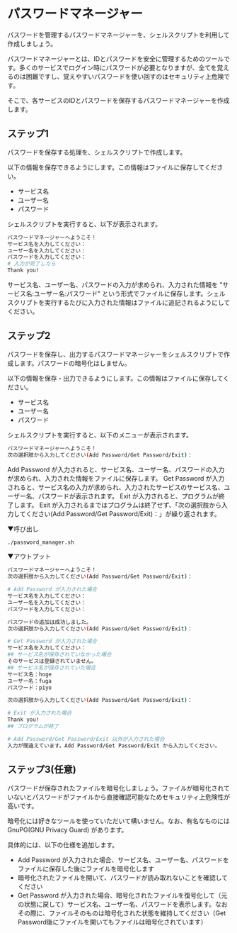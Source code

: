 # パスワードマネージャー

パスワードを管理するパスワードマネージャーを、シェルスクリプトを利用して作成しましょう。

パスワードマネージャーとは、IDとパスワードを安全に管理するためのツールです。多くのサービスでログイン時にパスワードが必要となりますが、全てを覚えるのは困難ですし、覚えやすいパスワードを使い回すのはセキュリティ上危険です。

そこで、各サービスのIDとパスワードを保存するパスワードマネージャーを作成します。

## ステップ1

パスワードを保存する処理を、シェルスクリプトで作成します。

以下の情報を保存できるようにします。この情報はファイルに保存してください。

- サービス名
- ユーザー名
- パスワード

シェルスクリプトを実行すると、以下が表示されます。

```bash
パスワードマネージャーへようこそ！
サービス名を入力してください：
ユーザー名を入力してください：
パスワードを入力してください：
# 入力が完了したら
Thank you!
```

サービス名、ユーザー名、パスワードの入力が求められ、入力された情報を "サービス名:ユーザー名:パスワード" という形式でファイルに保存します。シェルスクリプトを実行するたびに入力された情報はファイルに追記されるようにしてください。

## ステップ2

パスワードを保存し、出力するパスワードマネージャーをシェルスクリプトで作成します。パスワードの暗号化はしません。

以下の情報を保存・出力できるようにします。この情報はファイルに保存してください。

- サービス名
- ユーザー名
- パスワード

シェルスクリプトを実行すると、以下のメニューが表示されます。

```bash
パスワードマネージャーへようこそ！
次の選択肢から入力してください(Add Password/Get Password/Exit)：
```

Add Password が入力されると、サービス名、ユーザー名、パスワードの入力が求められ、入力された情報をファイルに保存します。
Get Password が入力されると、サービス名の入力が求められ、入力されたサービスのサービス名、ユーザー名、パスワードが表示されます。
Exit が入力されると、プログラムが終了します。
Exit が入力されるまではプログラムは終了せず、「次の選択肢から入力してください(Add Password/Get Password/Exit)：」が繰り返されます。

▼呼び出し

```bash
./password_manager.sh
```

▼アウトプット

```bash
パスワードマネージャーへようこそ！
次の選択肢から入力してください(Add Password/Get Password/Exit)：

# Add Password が入力された場合
サービス名を入力してください：
ユーザー名を入力してください：
パスワードを入力してください：

パスワードの追加は成功しました。
次の選択肢から入力してください(Add Password/Get Password/Exit)：

# Get Password が入力された場合
サービス名を入力してください：
## サービス名が保存されていなかった場合
そのサービスは登録されていません。
## サービス名が保存されていた場合
サービス名：hoge
ユーザー名：fuga
パスワード：piyo

次の選択肢から入力してください(Add Password/Get Password/Exit)：

# Exit が入力された場合
Thank you!
## プログラムが終了

# Add Password/Get Password/Exit 以外が入力された場合
入力が間違えています。Add Password/Get Password/Exit から入力してください。
```

## ステップ3(任意)

パスワードが保存されたファイルを暗号化しましょう。ファイルが暗号化されていないとパスワードがファイルから直接確認可能なためセキュリティ上危険性が高いです。

暗号化には好きなツールを使っていただいて構いません。なお、有名なものには GnuPG(GNU Privacy Guard) があります。

具体的には、以下の仕様を追加します。

- Add Password が入力された場合、サービス名、ユーザー名、パスワードをファイルに保存した後にファイルを暗号化します
- 暗号化されたファイルを開いて、パスワードが読み取れないことを確認してください
- Get Password が入力された場合、暗号化されたファイルを復号化して（元の状態に戻して）サービス名、ユーザー名、パスワードを表示します。なおその際に、ファイルそのものは暗号化された状態を維持してください（Get Password後にファイルを開いてもファイルは暗号化されています）
